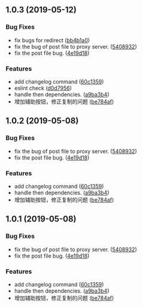 ## 1.0.3 (2019-05-12)


### Bug Fixes

* fix bugs for redirect ([bb4b1a0](https://github.com/shushanfx/api-mock/commit/bb4b1a0))
* fix the bug of post file to proxy server. ([5408932](https://github.com/shushanfx/api-mock/commit/5408932))
* fix the post file bug. ([4e19d18](https://github.com/shushanfx/api-mock/commit/4e19d18))


### Features

* add changelog command ([60c1359](https://github.com/shushanfx/api-mock/commit/60c1359))
* eslint check ([d0d7956](https://github.com/shushanfx/api-mock/commit/d0d7956))
* handle then dependencies. ([a9ba3b4](https://github.com/shushanfx/api-mock/commit/a9ba3b4))
* 增加辅助按钮，修正复制的问题 ([be784af](https://github.com/shushanfx/api-mock/commit/be784af))



## 1.0.2 (2019-05-08)


### Bug Fixes

* fix the bug of post file to proxy server. ([5408932](https://github.com/shushanfx/api-mock/commit/5408932))
* fix the post file bug. ([4e19d18](https://github.com/shushanfx/api-mock/commit/4e19d18))


### Features

* add changelog command ([60c1359](https://github.com/shushanfx/api-mock/commit/60c1359))
* handle then dependencies. ([a9ba3b4](https://github.com/shushanfx/api-mock/commit/a9ba3b4))
* 增加辅助按钮，修正复制的问题 ([be784af](https://github.com/shushanfx/api-mock/commit/be784af))



## 1.0.1 (2019-05-08)

### Bug Fixes

- fix the bug of post file to proxy server. ([5408932](https://github.com/shushanfx/api-mock/commit/5408932))
- fix the post file bug. ([4e19d18](https://github.com/shushanfx/api-mock/commit/4e19d18))

### Features

- add changelog command ([60c1359](https://github.com/shushanfx/api-mock/commit/60c1359))
- handle then dependencies. ([a9ba3b4](https://github.com/shushanfx/api-mock/commit/a9ba3b4))
- 增加辅助按钮，修正复制的问题 ([be784af](https://github.com/shushanfx/api-mock/commit/be784af))
